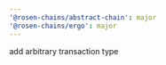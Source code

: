 ```yaml
---
'@rosen-chains/abstract-chain': major
'@rosen-chains/ergo': major
---
```


add arbitrary transaction type
